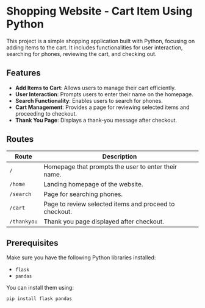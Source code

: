 # Shopping Website - Cart Item Using Python

This project is a simple shopping application built with Python, focusing on adding items to the cart. It includes functionalities for user interaction, searching for phones, reviewing the cart, and checking out.

## Features

- **Add Items to Cart**: Allows users to manage their cart efficiently.
- **User Interaction**: Prompts users to enter their name on the homepage.
- **Search Functionality**: Enables users to search for phones.
- **Cart Management**: Provides a page for reviewing selected items and proceeding to checkout.
- **Thank You Page**: Displays a thank-you message after checkout.

## Routes

| Route      | Description                                    |
|------------|------------------------------------------------|
| `/`        | Homepage that prompts the user to enter their name. |
| `/home`    | Landing homepage of the website.               |
| `/search`  | Page for searching phones.                     |
| `/cart`    | Page to review selected items and proceed to checkout. |
| `/thankyou`| Thank you page displayed after checkout.       |

## Prerequisites

Make sure you have the following Python libraries installed:

- `flask`
- `pandas`

You can install them using:
```bash
pip install flask pandas